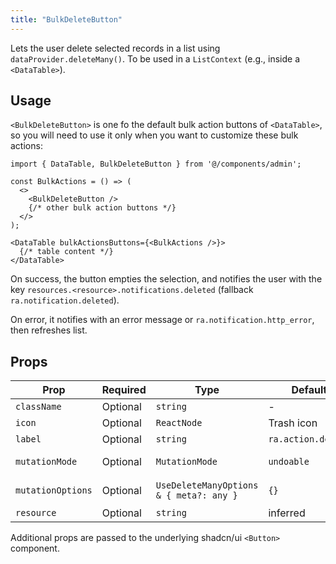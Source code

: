 ```yaml
---
title: "BulkDeleteButton"
---
```


Lets the user delete selected records in a list using `dataProvider.deleteMany()`. To be used in a `ListContext` (e.g., inside a `<DataTable>`).

## Usage

`<BulkDeleteButton>` is one fo the default bulk action buttons of `<DataTable>`, so you will need to use it only when you want to customize these bulk actions:

```tsx
import { DataTable, BulkDeleteButton } from '@/components/admin';

const BulkActions = () => (
  <>
    <BulkDeleteButton />
    {/* other bulk action buttons */}
  </>
);

<DataTable bulkActionsButtons={<BulkActions />}>
  {/* table content */}
</DataTable>
```

On success, the button empties the selection, and notifies the user with the key `resources.<resource>.notifications.deleted` (fallback `ra.notification.deleted`).

On error, it notifies with an error message or `ra.notification.http_error`, then refreshes list.

## Props

| Prop | Required | Type | Default | Description |
|------|----------|------|---------|-------------|
| `className` | Optional | `string` | - | Extra CSS classes |
| `icon` | Optional | `ReactNode` | Trash icon | Custom icon element |
| `label` | Optional | `string` | `ra.action.delete` | i18n key override |
| `mutationMode` | Optional | `MutationMode` | `undoable` | Mutation strategy (undoable/pessimistic/optimistic) |
| `mutationOptions` | Optional | `UseDeleteManyOptions & { meta?: any }` | `{}` | Extra react-query mutation options & meta |
| `resource` | Optional | `string` | inferred | Resource name (rarely needed) |

Additional props are passed to the underlying shadcn/ui `<Button>` component.
